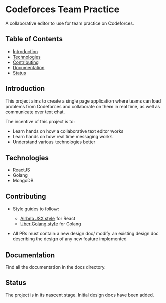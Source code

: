 # Codeforces Team Practice

A collaborative editor to use for team practice on Codeforces.

## Table of Contents

- [Introduction](#Introduction)
- [Technologies](#Technologies)
- [Contributing](#Contributing)
- [Documentation](#Documentation)
- [Status](#Status)

## Introduction

This project aims to create a single page application where teams can load problems from Codeforces and collaborate on them in real time, as well as communicate over text chat.

The incentive of this project is to:

- Learn hands on how a collaborative text editor works
- Learn hands on how real time messaging works
- Understand various technologies better

## Technologies

- ReactJS
- Golang
- MongoDB

## Contributing

- Style guides to follow:
    - [Airbnb JSX style](https://airbnb.io/javascript/react/) for React
    - [Uber Golang style](https://github.com/uber-go/guide/blob/master/style.md) for Golang

- All PRs must contain a new design doc/ modify an existing design doc describing the design of any new feature implemented

## Documentation

Find all the documentation in the docs directory.

## Status

The project is in its nascent stage. Initial design docs have been added.